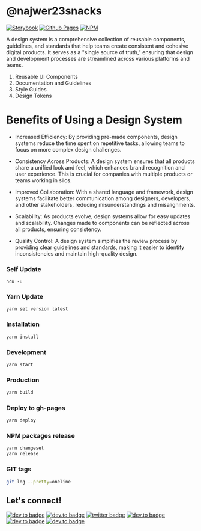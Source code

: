 # @najwer23snacks

[![Storybook](https://img.shields.io/badge/-Storybook-FF4785?style=for-the-badge&logo=storybook&logoColor=white)](https://najwer23.github.io/najwer23snacks) [![Github Pages](https://img.shields.io/badge/github%20pages-121013?style=for-the-badge&logo=github&logoColor=white)](https://github.com/najwer23/najwer23snacks) [![NPM](https://img.shields.io/badge/NPM-%23CB3837.svg?style=for-the-badge&logo=npm&logoColor=white)](https://www.npmjs.com/search?q=najwer23snacks)

A design system is a comprehensive collection of reusable components, guidelines, and standards that help teams create consistent and cohesive digital products. It serves as a "single source of truth," ensuring that design and development processes are streamlined across various platforms and teams.

1. Reusable UI Components
2. Documentation and Guidelines
3. Style Guides
4. Design Tokens

# Benefits of Using a Design System

- Increased Efficiency: By providing pre-made components, design systems reduce the time spent on repetitive tasks, allowing teams to focus on more complex design challenges.

- Consistency Across Products: A design system ensures that all products share a unified look and feel, which enhances brand recognition and user experience. This is crucial for companies with multiple products or teams working in silos.

- Improved Collaboration: With a shared language and framework, design systems facilitate better communication among designers, developers, and other stakeholders, reducing misunderstandings and misalignments.

- Scalability: As products evolve, design systems allow for easy updates and scalability. Changes made to components can be reflected across all products, ensuring consistency.

- Quality Control: A design system simplifies the review process by providing clear guidelines and standards, making it easier to identify inconsistencies and maintain high-quality design.

### Self Update

```
ncu -u
```

### Yarn Update

```
yarn set version latest
```

### Installation

```sh
yarn install
```

### Development

```sh
yarn start
```

### Production

```sh
yarn build
```

### Deploy to gh-pages

```sh
yarn deploy
```

### NPM packages release

```sh
yarn changeset
yarn release
```

### GIT tags

```sh
git log --pretty=oneline
```

## Let's connect!

[![dev.to badge](https://img.shields.io/badge/-Portfolio-%239F2B68?style=flat&logo=GoogleChrome&logoColor=white)](https://najwer23.github.io/)
[![dev.to badge](https://img.shields.io/badge/-Résumé-%23017745?style=flat&logo=AdobeAcrobatReader&logoColor=white)](https://najwer23.github.io/resume/)
[![twitter badge](https://img.shields.io/badge/-najwer23-%231FA1F1?style=flat&logo=x&logoColor=white)](https://twitter.com/najwer23)
[![dev.to badge](https://img.shields.io/badge/-najwer23-%230177B5?style=flat&logo=linkedin)](https://www.linkedin.com/in/najwer23)
[![dev.to badge](https://img.shields.io/badge/-najwer23-%23ffffff?style=flat&logo=Leetcode)](https://leetcode.com/najwer23/)
[![dev.to badge](https://img.shields.io/badge/-najwer23-%23cb3837?style=flat&logo=Npm)](https://www.npmjs.com/~najwer23)


